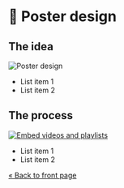 # 🛬 **Poster design**

## **The idea**

![Poster design](images/poster-design.png)

* List item 1
* List item 2

## **The process**

[![Embed videos and playlists](https://img.youtube.com/vi/lJIrF4YjHfQ/maxresdefault.jpg)](https://www.youtube.com/watch?v=lJIrF4YjHfQ)  

* List item 1
* List item 2

[« Back to front page](README.md)